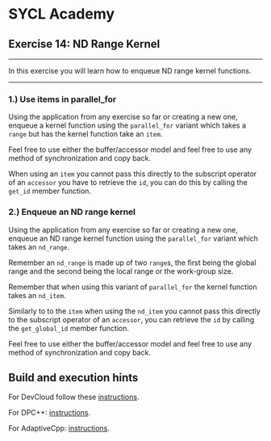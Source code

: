 # SYCL Academy

## Exercise 14: ND Range Kernel
---

In this exercise you will learn how to enqueue ND range kernel functions.

---

### 1.) Use items in parallel_for

Using the application from any exercise so far or creating a new one, enqueue a
kernel function using the `parallel_for` variant which takes a `range` but has
the kernel function take an `item`.

Feel free to use either the buffer/accessor model and feel free to use any
method of synchronization and copy back.

When using an `item` you cannot pass this directly to the subscript operator of
an `accessor` you have to retrieve the `id`, you can do this by calling the
`get_id` member function.

### 2.) Enqueue an ND range kernel

Using the application from any exercise so far or creating a new one, enqueue an
ND range kernel function using the `parallel_for` variant which takes an
`nd_range`.

Remember an `nd_range` is made up of two `range`s, the first being the global
range and the second being the local range or the work-group size.

Remember that when using this variant of `parallel_for` the kernel function
takes an `nd_item`.

Similarly to to the `item` when using the `nd_item` you cannot pass this
directly to the subscript operator of an `accessor`, you can retrieve the `id`
by calling the `get_global_id` member function.

Feel free to use either the buffer/accessor model and feel free to use any
method of synchronization and copy back.

## Build and execution hints

For DevCloud follow these [instructions](../devcloud.md).

For DPC++: [instructions](../dpcpp.md).

For AdaptiveCpp: [instructions](../adaptivecpp.md).
